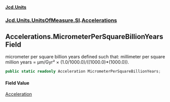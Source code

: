 #### [Jcd.Units](index.md 'index')
### [Jcd.Units.UnitsOfMeasure.SI](Jcd.Units.UnitsOfMeasure.SI.md 'Jcd.Units.UnitsOfMeasure.SI').[Accelerations](Accelerations.md 'Jcd.Units.UnitsOfMeasure.SI.Accelerations')

## Accelerations.MicrometerPerSquareBillionYears Field

micrometer per square billion years defined such that: millimeter per square million years = μm/Gyr² × (1.0/1000.0)/((1000.0)*(1000.0)).

```csharp
public static readonly Acceleration MicrometerPerSquareBillionYears;
```

#### Field Value
[Acceleration](Acceleration.md 'Jcd.Units.UnitTypes.Acceleration')